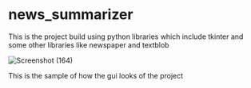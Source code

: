 # news_summarizer
This is the project build using python libraries which include tkinter and some other libraries like newspaper and textblob

![Screenshot (164)](https://user-images.githubusercontent.com/97228179/229229334-39045e28-aa72-40e7-9f42-5a0e88d7d309.png)

This is the sample of how the gui looks of the project
